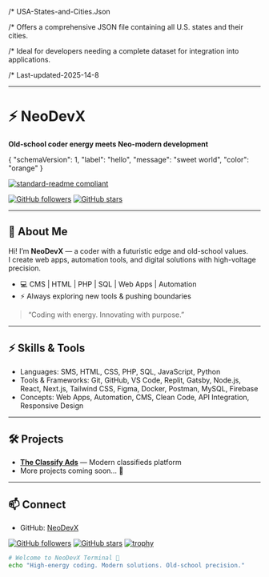 /* USA-States-and-Cities.Json

/* Offers a comprehensive JSON file containing all U.S. states and their cities.

/* Ideal for developers needing a complete dataset for integration into applications.

/* Last-updated-2025-14-8 

---

# ⚡ NeoDevX
**Old-school coder energy meets Neo-modern development**  

{ "schemaVersion": 1, "label": "hello", "message": "sweet world", "color": "orange" }

[![standard-readme compliant](https://img.shields.io/badge/readme%20style-standard-brightgreen.svg?style=flat-square)](https://github.com/NeoDevX/standard-readme)

[![GitHub followers](https://img.shields.io/github/followers/NeoDevX?label=Follow&style=social)](https://github.com/NeoDevX)
[![GitHub stars](https://img.shields.io/github/stars/NeoDevX?style=social)](https://github.com/NeoDevX)

---

## 👋 About Me

Hi! I’m **NeoDevX** — a coder with a futuristic edge and old-school values.  
I create web apps, automation tools, and digital solutions with high-voltage precision.  

- 💻 CMS | HTML | PHP | SQL | Web Apps | Automation  
- ⚡ Always exploring new tools & pushing boundaries  
> “Coding with energy. Innovating with purpose.”

---

## ⚡ Skills & Tools
- Languages: SMS, HTML, CSS, PHP, SQL, JavaScript, Python  
- Tools & Frameworks: Git, GitHub, VS Code, Replit, Gatsby, Node.js, React, Next.js, Tailwind CSS, Figma, Docker, Postman, MySQL, Firebase  
- Concepts: Web Apps, Automation, CMS, Clean Code, API Integration, Responsive Design

---

## 🛠️ Projects
- **[The Classify Ads](https://www.TheClassifyAds.com)** — Modern classifieds platform  
- More projects coming soon… 🚀  

---

## 📫 Connect
- GitHub: [NeoDevX](https://github.com/NeoDevX)

[![GitHub followers](https://img.shields.io/github/followers/NeoDevX?label=Follow&style=social)](https://github.com/NeoDevX)
[![GitHub stars](https://img.shields.io/github/stars/NeoDevX?style=social)](https://github.com/NeoDevX)
[![trophy](https://github-profile-trophy.vercel.app/?username=NeoDevX&theme=onedark)](https://github.com/NeoDevX/github-profile-trophy) 


```bash
# Welcome to NeoDevX Terminal 🚀
echo "High-energy coding. Modern solutions. Old-school precision."







